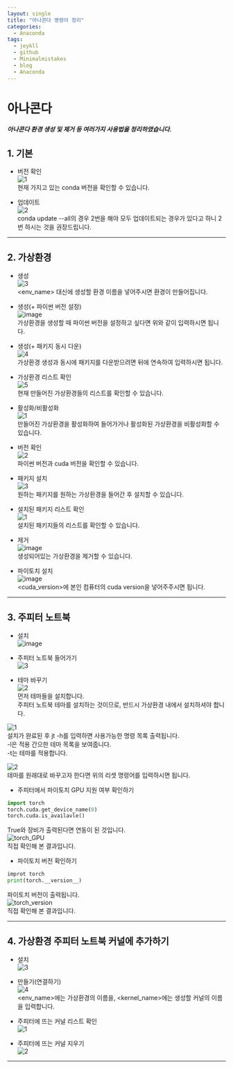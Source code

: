 ```yaml
---
layout: single
title: "아나콘다 명령어 정리"
categories:
  - Anaconda
tags:
  - jeykll
  - github
  - Minimalmistakes
  - blog
  - Anaconda
---
```


# 아나콘다
##### 아나콘다 환경 생성 및 제거 등 여러가지 사용법을 정리하였습니다.

## 1. 기본
  + 버전 확인  
 ![1](https://user-images.githubusercontent.com/61397479/81694151-f3d6be00-949b-11ea-83fb-01992d8e41c6.PNG)  
 현재 가지고 있는 conda 버전을 확인할 수 있습니다.  

  + 업데이트  
 ![2](https://user-images.githubusercontent.com/61397479/81694432-47490c00-949c-11ea-82e5-5b1066fb721a.png)  
conda update --all의 경우 2번을 해야 모두 업데이트되는 경우가 있다고 하니 2번 하시는 것을 권장드립니다.

---

## 2. 가상환경
  - 생성  
 ![3](https://user-images.githubusercontent.com/61397479/81694548-69428e80-949c-11ea-82b2-b9de4985668d.PNG)  
 <env_name> 대신에 생성할 환경 이름을 넣어주시면 환경이 만들어집니다.  

  - 생성(+ 파이썬 버전 설정)  
 ![image](https://user-images.githubusercontent.com/61397479/81696288-aad43900-949e-11ea-8827-b9ad29c5fe0b.png)  
 가상환경을 생성할 때 파이썬 버전을 설정하고 싶다면 위와 같이 입력하시면 됩니다.  

 - 생성(+ 패키지 동시 다운)  
 ![4](https://user-images.githubusercontent.com/61397479/81696459-dfe08b80-949e-11ea-9efe-eb6874c99538.PNG)  
 가상환경 생성과 동시에 패키지를 다운받으려면 뒤에 연속하여 입력하시면 됩니다.  

 - 가상환경 리스트 확인  
 ![5](https://user-images.githubusercontent.com/61397479/81696529-fa1a6980-949e-11ea-84dd-add349a7675b.PNG)  
 현재 만들어진 가상환경들의 리스트를 확인할 수 있습니다.  

 - 활성화/비활성화  
 ![1](https://user-images.githubusercontent.com/61397479/81696733-4a91c700-949f-11ea-8004-bb14b09eab57.png)  
 만들어진 가상환경을 활성화하여 들어가거나 활성화된 가상환경을 비활성화할 수 있습니다.  

 - 버전 확인  
 ![2](https://user-images.githubusercontent.com/61397479/81697465-018e4280-94a0-11ea-8a1b-2aa0da06edb2.png)  
 파이썬 버전과 cuda 버전을 확인할 수 있습니다.  

 - 패키지 설치  
 ![3](https://user-images.githubusercontent.com/61397479/81697639-24b8f200-94a0-11ea-8608-c76a0dda0eec.PNG)  
 원하는 패키지를 원하는 가상환경을 들어간 후 설치할 수 있습니다.  

 - 설치된 패키지 리스트 확인  
 ![1](https://user-images.githubusercontent.com/61397479/81697769-3b5f4900-94a0-11ea-94bb-087d1682c708.PNG)  
 설치된 패키지들의 리스트를 확인할 수 있습니다.

 - 제거  
 ![image](https://user-images.githubusercontent.com/61397479/81697878-4e721900-94a0-11ea-808b-31bf47fdb725.png)  
 생성되어있는 가상환경을 제거할 수 있습니다.  

 - 파이토치 설치  
 ![image](https://user-images.githubusercontent.com/61397479/81698051-6d70ab00-94a0-11ea-912f-5550a30a735d.png)  
 <cuda_version>에 본인 컴퓨터의 cuda version을 넣어주주시면 됩니다.  

---

## 3. 주피터 노트북  
 * 설치  
 ![image](https://user-images.githubusercontent.com/61397479/81698117-80837b00-94a0-11ea-9a70-23376453197a.png)  

 * 주피터 노트북 들어가기  
 ![3](https://user-images.githubusercontent.com/61397479/81699137-e91f2780-94a1-11ea-9c3e-b7e82a509c02.PNG)  

 * 테마 바꾸기  
 ![2](https://user-images.githubusercontent.com/61397479/81698297-baed1800-94a0-11ea-9805-b8a9b29e92fe.PNG)  
 먼저 테마들을 설치합니다.  
 주피터 노트북 테마를 설치하는 것이므로, 반드시 가상환경 내에서 설치하셔야 합니다.  

 ![1](https://user-images.githubusercontent.com/61397479/81698673-4a92c680-94a1-11ea-8db6-df16f7a8a1a9.png)  
 설치가 완료된 후 jt -h를 입력하면 사용가능한 명령 목록 출력됩니다.  
 -l은 적용 간으한 테마 목록을 보여줍니다.  
 -t는 테마를 적용합니다.  

 ![2](https://user-images.githubusercontent.com/61397479/81698740-61391d80-94a1-11ea-8b53-e44e4f67df45.PNG)   
 테마를 원래대로 바꾸고자 한다면 위의 리셋 명령어를 입력하시면 됩니다.  

 * 주피터에서 파이토치 GPU 지원 여부 확인하기  
 ```python
 import torch
 torch.cuda.get_device_name(0)
 torch.cuda.is_availavle()
 ```  

 True와 장비가 출력된다면 연동이 된 것입니다.  
 ![torch_GPU](https://user-images.githubusercontent.com/61397479/81370251-aa9b0d00-912f-11ea-9460-0cd030d7def6.PNG)  
 직접 확인해 본 결과입니다.  

 * 파이토치 버전 확인하기  
 ```python
 improt torch
 print(torch.__version__)
 ```  

 파이토치 버전이 출력됩니다.  
 ![torch_version](https://user-images.githubusercontent.com/61397479/81370277-c1d9fa80-912f-11ea-935e-44b5d3be759e.PNG)  
 직접 확인해 본 결과입니다.  

---

## 4. 가상환경 주피터 노트북 커널에 추가하기  
  + 설치  
 ![3](https://user-images.githubusercontent.com/61397479/81698838-80d04600-94a1-11ea-82a7-a3c291ee9168.PNG)  

 + 만들기(연결하기)  
 ![4](https://user-images.githubusercontent.com/61397479/81698884-93e31600-94a1-11ea-870d-e4789cd6d68a.PNG)  
 <env_name>에는 가상환경의 이름을, <kernel_name>에는 생성할 커널의 이름을 입력합니다.  

 + 주피터에 뜨는 커널 리스트 확인  
 ![1](https://user-images.githubusercontent.com/61397479/81698966-abba9a00-94a1-11ea-8e61-9dc36234e728.PNG)  

 + 주피터에 뜨는 커널 지우기  
 ![2](https://user-images.githubusercontent.com/61397479/81699007-bd9c3d00-94a1-11ea-9512-5247e3e1497c.PNG)  


---
